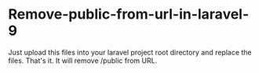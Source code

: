 # Remove-public-from-url-in-laravel-9
Just upload this files into your laravel project root directory and replace the files. That's it. It will remove /public from URL. 
